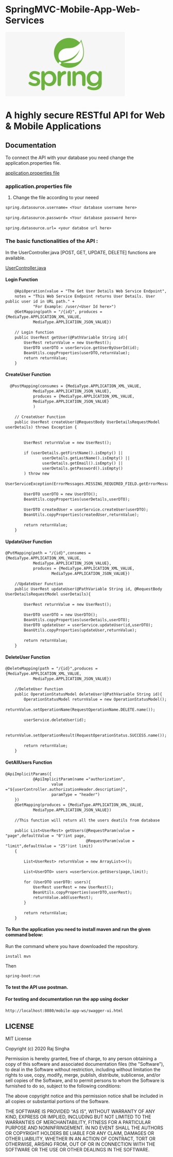 # SpringMVC-Mobile-App-Web-Services
<img src="images/spring-logo.png"  height="200" >

# A highly secure RESTful API for Web & Mobile Applications

## Documentation
To connect the API with your database you need change the application.properties file.<br>

[application.properties file](https://github.com/rajsingha/SpringMVC-Mobile-App-Web-Services/blob/master/src/main/resources/application.properties)

### application.properties file
1. Change the file according to your neeed
```
spring.datasource.username= <Your database username here>

spring.datasource.password= <Your database password here>

spring.datasource.url= <your databse url here> 
```
### The basic functionalities of the API :
In the UserController.java [POST, GET, UPDATE, DELETE] functions are available.<br>

[UserController.java](https://github.com/rajsingha/SpringMVC-Mobile-App-Web-Services/blob/master/src/main/java/com/webservice/mobile/app/ui/controller/UserController.java)
#### Login Function
```  
    @ApiOperation(value = "The Get User Details Web Service Endpoint",
    notes = "This Web Service Endpoint returns User Details. User public user id in URL path." +
            "For Example: /user/<User Id here>")
    @GetMapping(path = "/{id}", produces = {MediaType.APPLICATION_XML_VALUE,
            MediaType.APPLICATION_JSON_VALUE})
    
    // Login function
    public UserRest getUser(@PathVariable String id){
        UserRest returnValue = new UserRest();
        UserDTO userDTO = userService.getUserByUserId(id);
        BeanUtils.copyProperties(userDTO,returnValue);
        return returnValue;
    }
```
#### CreateUser Function

```
  @PostMapping(consumes = {MediaType.APPLICATION_XML_VALUE,
            MediaType.APPLICATION_JSON_VALUE},
            produces = {MediaType.APPLICATION_XML_VALUE,
            MediaType.APPLICATION_JSON_VALUE}
            )
            
    // CreateUser Function        
    public UserRest createUser(@RequestBody UserDetailsRequestModel userDetails) throws Exception {


        UserRest returnValue = new UserRest();

        if (userDetails.getFirstName().isEmpty() ||
                userDetails.getLastName().isEmpty() ||
                userDetails.getEmail().isEmpty() ||
                userDetails.getPassword().isEmpty()
        ) throw new
                UserServiceException(ErrorMessages.MISSING_REQUIRED_FIELD.getErrorMessage());

        UserDTO userDTO = new UserDTO();
        BeanUtils.copyProperties(userDetails,userDTO);

        UserDTO createdUser = userService.createUser(userDTO);
        BeanUtils.copyProperties(createdUser,returnValue);

        return returnValue;
    }

```
#### UpdateUser Function

```
@PutMapping(path = "/{id}",consumes = {MediaType.APPLICATION_XML_VALUE,
            MediaType.APPLICATION_JSON_VALUE},
            produces = {MediaType.APPLICATION_XML_VALUE,
                    MediaType.APPLICATION_JSON_VALUE})
      
    //UpdateUser Function 
    public UserRest updateUser(@PathVariable String id, @RequestBody UserDetailsRequestModel userDetails){

        UserRest returnValue = new UserRest();

        UserDTO userDTO = new UserDTO();
        BeanUtils.copyProperties(userDetails,userDTO);
        UserDTO updateUser = userService.updateUser(id,userDTO);
        BeanUtils.copyProperties(updateUser,returnValue);

        return returnValue;
    }
```
#### DeleteUser Function

```
@DeleteMapping(path = "/{id}",produces = {MediaType.APPLICATION_XML_VALUE,
            MediaType.APPLICATION_JSON_VALUE})
            
    //DeleteUser Function        
    public OperationStatusModel deleteUser(@PathVariable String id){
        OperationStatusModel returnValue = new OperationStatusModel();
        returnValue.setOperationName(RequestOperationName.DELETE.name());

        userService.deleteUser(id);

        returnValue.setOperationResult(RequestOperationStatus.SUCCESS.name());

        return returnValue;
    }

```

#### GetAllUsers Function

```
@ApiImplicitParams({
            @ApiImplicitParam(name ="authorization",
                    value ="${userController.authorizationHeader.description}",
                    paramType = "header")
    })
    @GetMapping(produces = {MediaType.APPLICATION_XML_VALUE,
            MediaType.APPLICATION_JSON_VALUE})
            
    //This function will return all the users deatils from database
    
    public List<UserRest> getUsers(@RequestParam(value = "page",defaultValue = "0")int page,
                                   @RequestParam(value = "limit",defaultValue = "25")int limit)
    {

        List<UserRest> returnValue = new ArrayList<>();

        List<UserDTO> users =userService.getUsers(page,limit);

        for (UserDTO userDTO: users){
            UserRest userRest = new UserRest();
            BeanUtils.copyProperties(userDTO,userRest);
            returnValue.add(userRest);
        }

        return returnValue;
    }

```
#### To Run the application you need to install maven and run the given command below:

Run the command where you have downloaded the repository.

```
install mvn
```
Then
```
spring-boot:run
```
#### To test the API use postman.

#### For testing and documentation run the app using docker
```
http://localhost:8080/mobile-app-ws/swagger-ui.html

```

## LICENSE

MIT License

Copyright (c) 2020 Raj Singha

Permission is hereby granted, free of charge, to any person obtaining a copy
of this software and associated documentation files (the "Software"), to deal
in the Software without restriction, including without limitation the rights
to use, copy, modify, merge, publish, distribute, sublicense, and/or sell
copies of the Software, and to permit persons to whom the Software is
furnished to do so, subject to the following conditions:

The above copyright notice and this permission notice shall be included in all
copies or substantial portions of the Software.

THE SOFTWARE IS PROVIDED "AS IS", WITHOUT WARRANTY OF ANY KIND, EXPRESS OR
IMPLIED, INCLUDING BUT NOT LIMITED TO THE WARRANTIES OF MERCHANTABILITY,
FITNESS FOR A PARTICULAR PURPOSE AND NONINFRINGEMENT. IN NO EVENT SHALL THE
AUTHORS OR COPYRIGHT HOLDERS BE LIABLE FOR ANY CLAIM, DAMAGES OR OTHER
LIABILITY, WHETHER IN AN ACTION OF CONTRACT, TORT OR OTHERWISE, ARISING FROM,
OUT OF OR IN CONNECTION WITH THE SOFTWARE OR THE USE OR OTHER DEALINGS IN THE
SOFTWARE.

